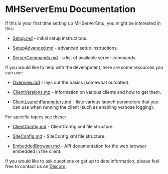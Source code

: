 # MHServerEmu Documentation

If this is your first time setting up MHServerEmu, you might be interested in this:

- [Setup.md](./Setup.md) - initial setup instructions.

- [SetupAdvanced.md](./SetupAdvanced.md) - advanced setup instructions.

- [ServerCommands.md](./ServerCommands.md) - a list of available server commands.

If you would like to help with the development, here are some resources you can use:

- [Overview.md](./Overview.md) - lays out the basics (somewhat outdated).

- [ClientVersions.md](./ClientVersions.md) - information on various clients and how to get them.

- [ClientLaunchParameters.md](./ClientLaunchParameters.md) - lists various launch parameters that you can use when running the client (such as enabling verbose logging).

For specific topics see these:

- [ClientConfig.md](./ClientConfig.md) - ClientConfig.xml file structure.

- [SiteConfig.md](./SiteConfig.md) - SiteConfig.xml file structure.

- [EmbeddedBrowser.md](./EmbeddedBrowser.md) - API documentation for the web browser embedded in the client.

If you would like to ask questions or get up to date information, please feel free to contact us on [Discord](https://discord.gg/hjR8Bj52t3).
